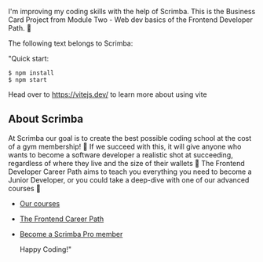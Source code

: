 I'm improving my coding skills with the help of Scrimba.
This is the Business Card Project from Module Two - Web dev basics of the Frontend Developer Path. 🐝

The following text belongs to Scrimba:

  "Quick start:

  ```
  $ npm install
  $ npm start
  ````

  Head over to https://vitejs.dev/ to learn more about using vite
  ## About Scrimba

  At Scrimba our goal is to create the best possible coding school at the cost of a gym membership! 💜
  If we succeed with this, it will give anyone who wants to become a software developer a realistic shot at succeeding, regardless of where they live and the size of their wallets 🎉
  The Frontend Developer Career Path aims to teach you everything you need to become a Junior Developer, or you could take a deep-dive with one of our advanced courses 🚀

  - [Our courses](https://scrimba.com/allcourses)
  - [The Frontend Career Path](https://scrimba.com/learn/frontend)
- [Become a Scrimba Pro member](https://scrimba.com/pricing)

  Happy Coding!"
